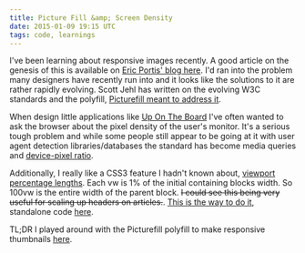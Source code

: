 ```yaml
---
title: Picture Fill &amp; Screen Density
date: 2015-01-09 19:15 UTC
tags: code, learnings
---
```


I've been learning about responsive images recently. A good article on the genesis of this is available on [Eric Portis' blog here](http://ericportis.com/posts/2014/srcset-sizes/). I'd ran into the problem many designers have recently run into and it looks like the solutions to it are rather rapidly evolving. Scott Jehl has written on the evolving W3C standards and the polyfill, [Picturefill meant to address it](http://scottjehl.github.io/picturefill).

When design little applications like [Up On The Board](http://upontheboard.com/) I've often wanted to ask the browser about the pixel density of the user's monitor. It's a serious tough problem and while some people still appear to be going at it with user agent detection libraries/databases the standard has become media queries and [device-pixel ratio](http://www.html5rocks.com/en/mobile/high-dpi/).

Additionally, I really like a CSS3 feature I hadn't known about, [viewport percentage lengths](http://www.w3.org/TR/css3-values/#viewport-relative-lengths). Each vw is 1% of the initial containing blocks width. So 100vw is the entire width of the parent block. <strike>I could see this being very useful for scaling up headers on articles.</strike>. [This is the way to do it](http://fittextjs.com/), standalone code [here](https://github.com/adactio/FitText.js).

TL;DR I played around with the Picturefill polyfill to make responsive thumbnails [here](https://github.com/kshahkshah/picturefill-test).
